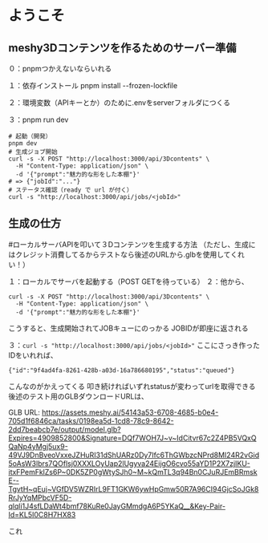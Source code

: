 # ようこそ

## meshy3Dコンテンツを作るためのサーバー準備
０：pnpmつかえないならいれる

１：依存インストール
pnpm install --frozen-lockfile


２：環境変数（APIキーとか）のために.envをserverフォルダにつくる

３：pnpm run dev

```
# 起動（開発）
pnpm dev
# 生成ジョブ開始
curl -s -X POST "http://localhost:3000/api/3Dcontents" \
  -H "Content-Type: application/json" \
  -d '{"prompt":"魅力的な形をした本棚"}'
# => {"jobId":"..."}
# ステータス確認（ready で url が付く）
curl -s "http://localhost:3000/api/jobs/<jobId>"
```

## 生成の仕方
#ローカルサーバAPIを叩いて３Dコンテンツを生成する方法
（ただし、生成にはクレジット消費してるからテストなら後述のURLから.glbを使用してくれい！）

１：ローカルでサーバを起動する（POST GETを待っている）
２：他から、
```
curl -s -X POST "http://localhost:3000/api/3Dcontents" \
  -H "Content-Type: application/json" \
  -d '{"prompt":"魅力的な形をした本棚"}'
```

こうすると、生成開始されてJOBキューにのっかる
JOBIDが即座に返される

３：```curl -s "http://localhost:3000/api/jobs/<jobId>"```
ここにさっき作ったIDをいれれば、
```
{"id":"9f4ad4fa-8261-428b-a03d-16a786680195","status":"queued"}
```

こんなのがかえってくる
叩き続ければいずれstatusが変わってurlを取得できる
後述のテスト用のGLBダウンロードURLは、

GLB URL: https://assets.meshy.ai/54143a53-6708-4685-b0e4-705d1f6846ca/tasks/0198ea5d-1cd8-78c9-8642-2dd7beabcb7e/output/model.glb?Expires=4909852800&Signature=DQf7WOH7J~v~IdCitvr67c2Z4PB5VQxQQaNp4yMgj5ux9-49VJ9DnBveoVxxeJZHuRI31dShUARz0Dy7Ifc6ThGWbzcNPrd8MI24R2vGid5oAsW3lbrs7QOflsj0XXXLOyUap2lUgyva24EijgO6cvo55aYD1P2X7zjIKU-itxFPemFklZs6P~0DK5ZP0gWtySJh0~M~kQmTL3q94Bn0CJuRJEmBRmskE--TgvtH~qEuj~VGfDV5WZRIrL9FT1GKW6ywHpGmw50R7A96CI94GjcSoJGk8RrJyYqMPbcVF5D-qlqli1J4sfLDaWt4bmf78KuRe0JayGMmdgA6P5YKaQ__&Key-Pair-Id=KL5I0C8H7HX83


これ